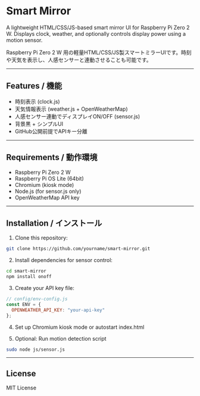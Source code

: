 # Smart Mirror

A lightweight HTML/CSS/JS-based smart mirror UI for Raspberry Pi Zero 2 W. Displays clock, weather, and optionally controls display power using a motion sensor.

Raspberry Pi Zero 2 W 用の軽量HTML/CSS/JS製スマートミラーUIです。時刻や天気を表示し、人感センサーと連動させることも可能です。

---

## Features / 機能

- 時刻表示 (clock.js)
- 天気情報表示 (weather.js + OpenWeatherMap)
- 人感センサー連動でディスプレイON/OFF (sensor.js)
- 背景黒 + シンプルUI
- GitHub公開前提でAPIキー分離

---

## Requirements / 動作環境

- Raspberry Pi Zero 2 W
- Raspberry Pi OS Lite (64bit)
- Chromium (kiosk mode)
- Node.js (for sensor.js only)
- OpenWeatherMap API key

---

## Installation / インストール

1. Clone this repository:

```bash
git clone https://github.com/yourname/smart-mirror.git
```

2. Install dependencies for sensor control:

```bash
cd smart-mirror
npm install onoff
```

3. Create your API key file:

```js
// config/env-config.js
const ENV = {
  OPENWEATHER_API_KEY: "your-api-key"
};
```

4. Set up Chromium kiosk mode or autostart index.html

5. Optional: Run motion detection script

```bash
sudo node js/sensor.js
```

---

## License

MIT License
